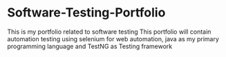 # Software-Testing-Portfolio
This is my portfolio related to software testing 
This portfolio will contain automation testing using selenium for web automation, java as my primary programming language and TestNG as Testing framework
